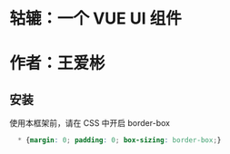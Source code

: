 # 轱辘：一个 VUE UI 组件
# 作者：王爱彬


## 安装

使用本框架前，请在 CSS 中开启 border-box

```css
  * {margin: 0; padding: 0; box-sizing: border-box;}
```